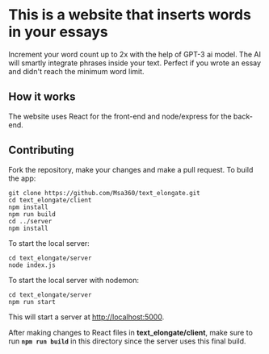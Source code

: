 # This is a website that inserts words in your essays
Increment your word count up to 2x with the help of GPT-3 ai model. The AI will smartly integrate phrases inside your text. Perfect if you wrote an essay and didn't reach the minimum word limit.
## How it works
The website uses React for the front-end and node/express for the back-end.
## Contributing
Fork the repository, make your changes and make a pull request.
To build the app:
```shell
git clone https://github.com/Msa360/text_elongate.git
cd text_elongate/client
npm install
npm run build
cd ../server
npm install
```
To start the local server:
```shell
cd text_elongate/server
node index.js
```
To start the local server with nodemon:
```shell
cd text_elongate/server
npm run start
```
This will start a server at <http://localhost:5000>.

After making changes to React files in **text_elongate/client**, make sure to run **`npm run build`** in this directory since the server uses this final build.